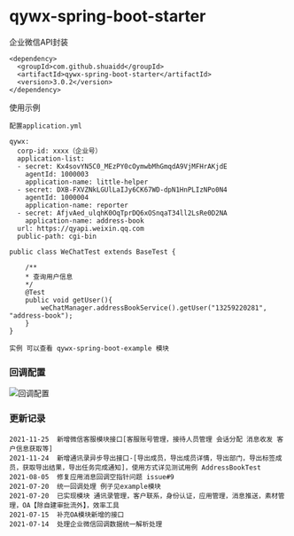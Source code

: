 # qywx-spring-boot-starter
企业微信API封装
``` 
<dependency>
  <groupId>com.github.shuaidd</groupId>
  <artifactId>qywx-spring-boot-starter</artifactId>
  <version>3.0.2</version>
</dependency>

```

使用示例
``` 
配置application.yml

qywx:
  corp-id: xxxx（企业号）
  application-list:
  - secret: Kx4sovYN5C0_MEzPY0cOymwbMhGmqdA9VjMFHrAKjdE
    agentId: 1000003
    application-name: little-helper
  - secret: DXB-FXVZNkLGUlLaIJy6CK67WD-dpN1HnPLIzNPo0N4
    agentId: 1000004
    application-name: reporter
  - secret: AfjvAed_ulqhK0OqTprDQ6xOSnqaT34ll2LsRe0D2NA
    application-name: address-book
  url: https://qyapi.weixin.qq.com
  public-path: cgi-bin

```
``` 
public class WeChatTest extends BaseTest {

    /**
    * 查询用户信息
    */
    @Test
    public void getUser(){
        weChatManager.addressBookService().getUser("13259220281", "address-book");
    }
}

实例 可以查看 qywx-spring-boot-example 模块
```

### 回调配置
![回调配置](https://upload-images.jianshu.io/upload_images/26817983-13eab16b4f158217.jpg?imageMogr2/auto-orient/strip%7CimageView2/2/w/1240)

### 更新记录
``` 
2021-11-25  新增微信客服模块接口[客服账号管理，接待人员管理 会话分配 消息收发 客户信息获取等]
2021-11-24  新增通讯录异步导出接口-[导出成员，导出成员详情，导出部门，导出标签成员，获取导出结果，导出任务完成通知]，使用方式详见测试用例 AddressBookTest
2021-08-05  修复应用消息回调空指针问题 issue#9 
2021-07-20  统一回调处理 例子见example模块
2021-07-20  已实现模块 通讯录管理，客户联系，身份认证，应用管理，消息推送，素材管理，OA【除自建审批流外】，效率工具
2021-07-15  补充OA模块新增的接口
2021-07-14  处理企业微信回调数据统一解析处理
```
